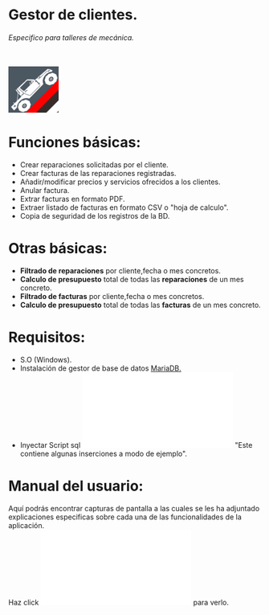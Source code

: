 # Gestor de clientes.<h6><i> Especifico para talleres de mecánica.</i></h6><br/>
<img src="App/GestorClientes/img/logo.PNG" width="100">


Funciones básicas:
=================================
- Crear reparaciones solicitadas por el cliente.
- Crear facturas de las reparaciones registradas.
- Añadir/modificar precios y servicios ofrecidos a los clientes.
- Anular factura.
- Extrar facturas en formato PDF.
- Extraer listado de facturas en formato CSV o "hoja de calculo".
- Copia de seguridad de los registros de la BD.

Otras básicas:
=================================
- <b>Filtrado de reparaciones</b> por cliente,fecha o mes concretos.
- <b>Calculo de presupuesto</b> total de todas las <b>reparaciones</b> de un mes concreto.
- <b>Filtrado de facturas</b> por cliente,fecha o mes concretos.
- <b>Calculo de presupuesto</b> total de todas las <b>facturas</b> de un mes concreto.

Requisitos:
=================================
- S.O (Windows).
- Instalación de gestor de base de datos <a href="https://downloads.mariadb.org/mariadb">MariaDB.</a>
- Inyectar Script sql ![mecanica.sql](scriptBDsql/mecanica.sql) "Este contiene algunas inserciones a modo de ejemplo".

Manual del usuario:
=================================
Aquí podrás encontrar capturas de pantalla a las cuales se les ha adjuntado explicaciones especificas sobre cada una de las funcionalidades de la aplicación.<br/>Haz click
![ aquí](ManualUsuario/ManualDeUsuario.pdf) para verlo.
